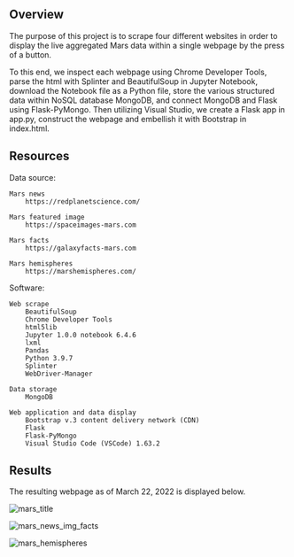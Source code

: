 ## Overview

The purpose of this project is to scrape four different websites in order to display the live aggregated Mars data within a single webpage by the press of a button. 

To this end, we inspect each webpage using Chrome Developer Tools, parse the html with Splinter and BeautifulSoup in Jupyter Notebook, download the Notebook file as a Python file, store the various structured data within NoSQL database MongoDB, and connect MongoDB and Flask using Flask-PyMongo. Then utilizing Visual Studio, we create a Flask app in app.py, construct the webpage and embellish it with Bootstrap in index.html.

## Resources

Data source:

    Mars news
        https://redplanetscience.com/

    Mars featured image
        https://spaceimages-mars.com

    Mars facts
        https://galaxyfacts-mars.com

    Mars hemispheres
        https://marshemispheres.com/

Software:

    Web scrape
        BeautifulSoup
        Chrome Developer Tools
        html5lib
        Jupyter 1.0.0 notebook 6.4.6
        lxml
        Pandas
        Python 3.9.7
        Splinter
        WebDriver-Manager

    Data storage
        MongoDB

    Web application and data display
        Bootstrap v.3 content delivery network (CDN)
        Flask
        Flask-PyMongo
        Visual Studio Code (VSCode) 1.63.2

## Results

The resulting webpage as of March 22, 2022 is displayed below.

![mars_title](https://user-images.githubusercontent.com/96349090/159634340-923ce9c7-b398-447b-97a5-bc170f8ef4a6.png)

![mars_news_img_facts](https://user-images.githubusercontent.com/96349090/159634363-a200a784-a6e7-4ebd-bf92-b146a85000a9.png)

![mars_hemispheres](https://user-images.githubusercontent.com/96349090/159634388-a3a04015-5bf0-44ae-bedb-20eba041ef20.png)

